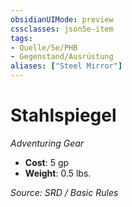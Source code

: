 ```yaml
---
obsidianUIMode: preview
cssclasses: json5e-item
tags:
- Quelle/5e/PHB
- Gegenstand/Ausrüstung
aliases: ["Steel Mirror"]
---
```

# Stahlspiegel
*Adventuring Gear*  

- **Cost**: 5 gp
- **Weight**: 0.5 lbs.

*Source: SRD / Basic Rules*